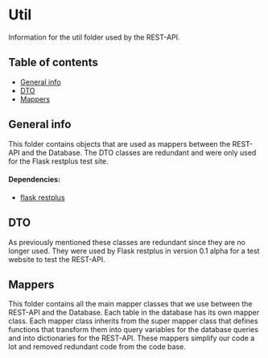 # Util
Information for the util folder used by the REST-API. 

## Table of contents
* [General info](#general-info)
* [DTO](#dto)
* [Mappers](#mappers)

## General info
This folder contains objects that are used as mappers between the REST-API and the Database. The DTO classes are redundant and were only used for the Flask restplus test site. 
#### Dependencies:
* [flask restplus](https://github.com/noirbizarre/flask-restplus) 

## DTO
As previously mentioned these classes are redundant since they are no longer used. They were used by Flask restplus in version 0.1 alpha for a test website to test the REST-API.

## Mappers
This folder contains all the main mapper classes that we use between the REST-API and the Database. Each table in the database has its own mapper class. Each mapper class inherits from the super mapper class that defines functions that transform them into query variables for the database queries and into dictionaries for the REST-API. These mappers simplify our code a lot and removed redundant code from the code base.